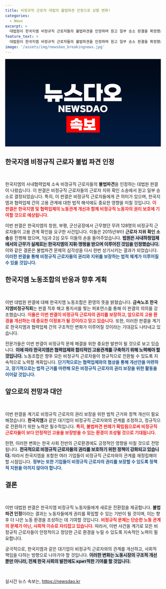```yaml
---
title: 비정규직 근로자 대법의 불법파견 인정으로 상황 변화!
categories:
  - News
excerpt: >
  대법원이 한국지엠 비정규직 근로자들의 불법파견을 인정하며 원고 일부 승소 판결을 확정했습니다. 128명은 해고 통지서를 찢으며 반격을 선언, 근로자의 권리가 강화되는 계기가 될 전망입니다.
feature_text: >
  대법원이 한국지엠 비정규직 근로자들의 불법파견을 인정하며 원고 일부 승소 판결을 확정했습니다. 128명은 해고 통지서를 찢으며 반격을 선언, 근로자의 권리가 강화되는 계기가 될 전망입니다.
image: '/assets/img/newsdao_breakingnews.jpg'
---
```


<p><img src="/assets/img/newsdao_breakingnews.jpg" alt="ontimetimes 속보" /></p>

<h2 data-ke-size="size26">한국지엠 비정규직 근로자 불법 파견 인정</h2>

<p data-ke-size="size16">&nbsp;</p>

<p>한국지엠의 사내협력업체 소속 비정규직 근로자들의 <b>불법파견</b>을 인정하는 대법원 판결이 나왔습니다. 이 판결은 비정규직 근로자들의 근로자 지위 확인 소송에서 원고 일부 승소로 결정되었습니다. 특히, 이 판결은 비정규직 근로자들에게 큰 의미가 있으며, 한국지엠과 협력업체 간의 고용 관계에 대한 법적 해석에도 중요한 영향을 미칠 것입니다. <b><span style="color: #ee2323;">이 판결은 한국지엠 및 협력업체의 노동관계 개선과 함께 비정규직 노동자의 권리 보호에 기여할 것으로 예상됩니다.</span></b></p>

<p>이번 판결은 한국지엠의 창원, 부평, 군산공장에서 근무했던 무려 128명의 비정규직 근로자들이 고용 관계 확인을 요구한 사건입니다. 이들은 2015년부터 <b>근로자 지위 확인 소송</b>을 진행해 왔으며, 1심과 2심 모두 이들의 손을 들어주었습니다. <b><span style="background-color: #21538527;">법원은 사내하청업체에서의 근무가 실제로는 한국지엠의 지휘·명령을 받으며 이루어진 것임을 인정했습니다.</span></b> 이와 같은 결론은 불법파견 문제의 심각성을 다시 한번 상기시키는 결과가 되었습니다. <b><span style="color: #1a5490;">이러한 판결을 통해 비정규직 근로자들의 권리와 지위를 보장하는 법적 체계가 이루어질 수 있을 것입니다.</span></b></p>

<h2 data-ke-size="size26">한국지엠 노동조합의 반응과 향후 계획</h2>

<p data-ke-size="size16">&nbsp;</p>

<p>이번 대법원 판결에 대해 한국지엠 노동조합은 환영의 뜻을 밝혔습니다. <b>금속노조 한국지엠비정규직회</b>는 판결 직후 해고 통지서를 찢는 퍼포먼스를 통해 이 판결의 의의를 강조했습니다. <b><span style="color: #ee2323;">이들은 이번 판결이 비정규직 근로자의 권리를 보장하고, 앞으로의 고용 환경을 개선하는 데 중요한 이정표가 될 것이라고 믿고 있습니다.</span></b> 또한, 이러한 판결을 계기로 한국지엠과 협력업체 간의 구조적인 변화가 이루어질 것이라는 기대감도 나타내고 있습니다.</p>

<p>전문가들은 이번 판결이 비정규직 문제 해결을 위한 중요한 발판이 될 것으로 보고 있습니다. <b><span style="background-color: #21538527;">이에 따라 한국지엠은 협력업체와 합리적인 고용관계를 구축하기 위해 노력해야 할 것입니다.</span></b> 노동조합은 향후 모든 비정규직 근로자들이 정규직으로 전환될 수 있도록 지속적으로 노력할 계획입니다. <b><span style="color: #1a5490;">단기적으로는 협력업체와의 협상을 통해 개선안을 마련하고, 장기적으로는 법적 근거를 마련해 모든 비정규직 근로자의 권리 보장을 위한 활동을 이어갈 것입니다.</span></b></p>

<h2 data-ke-size="size26">앞으로의 전망과 대안</h2>

<p data-ke-size="size16">&nbsp;</p>

<p>이번 판결을 계기로 비정규직 근로자의 권리 보장을 위한 법적 근거와 정책 개선이 필요해졌습니다. <b>한국지엠</b>과 같은 대기업이 비정규직 근로자와의 관계를 조정하고, 정규직으로 전환하기 위한 노력은 필수적입니다. <b><span style="color: #ee2323;">특히, 불법파견 판례가 확립됨으로써 비정규직 근로자들이 보다 안정적인 고용을 보장받을 수 있는 환경이 조성될 것으로 기대됩니다.</span></b> </p>

<p>한편, 이러한 변화는 한국 사회 전반의 근로환경에도 긍정적인 영향을 미칠 것으로 전망됩니다. <b><span style="background-color: #21538527;">전국적으로 비정규직 근로자들의 권리를 보호하기 위한 정책이 강화되고 있습니다.</span></b> 따라서 한국지엠을 포함한 여러 기업들이 비정규직 근로자와의 관계를 재정립해야 할 시점입니다. <b><span style="color: #1a5490;">정부는 또한 기업들이 비정규직 근로자의 권리를 보장할 수 있도록 정책적 지원을 아끼지 않아야 합니다.</span></b></p>

<h2 data-ke-size="size26">결론</h2>

<p data-ke-size="size16">&nbsp;</p>

<p>이번 대법원 판결은 한국지엠 비정규직 노동자들에게 새로운 전환점을 제공합니다. <b>불법파견 인정</b>이라는 결과는 노동자들에게 권리를 확립할 수 있는 기반이 될 것이며, 이는 향후 더 나은 노동 환경을 조성하는 데 기여할 것입니다. <b><span style="color: #ee2323;">비정규직 문제는 단순한 노동 관계의 문제가 아닌, 사회적 이슈로 자리잡고 있습니다.</span></b> 따라서, 이번 사건을 계기로 모든 비정규직 근로자들이 안정적이고 정당한 근로 환경을 누릴 수 있도록 지속적인 노력이 필요합니다. </p>

<p>궁극적으로, 한국지엠과 같은 대기업이 비정규직 근로자와의 관계를 개선하고, 사회적 책임을 다하는 방향으로 나아가야 할 것입니다.  <b><span style="background-color: #21538527;">이러한 변화는 노동시장의 구조적 개선뿐만 아니라, 전체 한국 사회의 발전에도 крит적한 기여를 할 것입니다.</span></b> </p>

<p data-ke-size="size16">&nbsp;</p>
실시간 뉴스 속보는, <a href="https://newsdao.kr" rel="dofollow">https://newsdao.kr</a>


